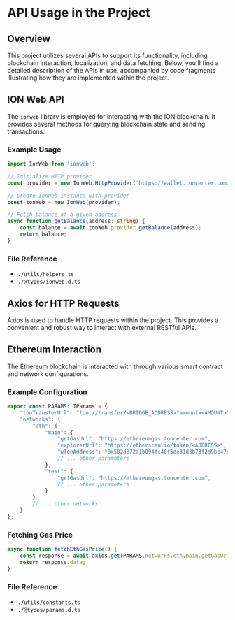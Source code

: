 # API Usage in the Project

## Overview

This project utilizes several APIs to support its functionality, including blockchain interaction, localization, and data fetching. Below, you'll find a detailed description of the APIs in use, accompanied by code fragments illustrating how they are implemented within the project.

## ION Web API

The `ionweb` library is employed for interacting with the ION blockchain. It provides several methods for querying blockchain state and sending transactions.

### Example Usage

```typescript
import IonWeb from 'ionweb';

// Initialize HTTP provider
const provider = new IonWeb.HttpProvider('https://wallet.toncenter.com/api/v2/jsonRPC');

// Create IonWeb instance with provider
const tonWeb = new IonWeb(provider);

// Fetch balance of a given address
async function getBalance(address: string) {
    const balance = await tonWeb.provider.getBalance(address);
    return balance;
}
```

### File Reference

- `./utils/helpers.ts`
- `./@types/ionweb.d.ts`

## Axios for HTTP Requests

Axios is used to handle HTTP requests within the project. This provides a convenient and robust way to interact with external RESTful APIs.

## Ethereum Interaction

The Ethereum blockchain is interacted with through various smart contract and network configurations.

### Example Configuration

```typescript
export const PARAMS: IParams = {
    "tonTransferUrl": "ton://transfer/<BRIDGE_ADDRESS>?amount=<AMOUNT>&text=swapTo%23<TO_ADDRESS>",
    "networks": {
        "eth": {
            "main": {
                "getGasUrl": "https://ethereumgas.toncenter.com",
                "explorerUrl": "https://etherscan.io/token/<ADDRESS>",
                "wTonAddress": "0x582d872a1b094fc48f5de31d3b73f2d9be47def1",
                // ... other parameters
            },
            "test": {
                "getGasUrl": "https://ethereumgas.toncenter.com",
                // ... other parameters
            }
        }
        // ... other networks
    }
};
```

### Fetching Gas Price

```typescript
async function fetchEthGasPrice() {
    const response = await axios.get(PARAMS.networks.eth.main.getGasUrl);
    return response.data;
}
```

### File Reference

- `./utils/constants.ts`
- `./@types/params.d.ts`
